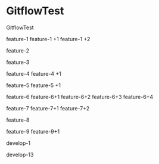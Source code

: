 # GitflowTest
GitflowTest

feature-1
feature-1 +1
feature-1 +2

feature-2

feature-3

feature-4
feature-4 +1

feature-5
feature-5 +1


feature-6
feature-6+1
feature-6+2
feature-6+3
feature-6+4




feature-7
feature-7+1
feature-7+2

feature-8


feature-9
feature-9+1

develop-1


develop-13
